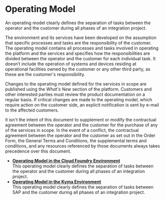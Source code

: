 <!-- loio9aafc94077c0447c88e2f5f2024a9c8e -->

# Operating Model

An operating model clearly defines the separation of tasks between the operator and the customer during all phases of an integration project.



The environment and its services have been developed on the assumption that specific processes and tasks are the responsibility of the customer. The operating model contains all processes and tasks involved in operating the platform and the services and specifies how the responsibilities are divided between the operator and the customer for each individual task. It doesn’t include the operation of systems and devices residing at operational facilities owned by the customer or any other third party, as these are the customer's responsibility.

Changes to the operating model defined for the services in scope are published using the *What's New* section of the platform. Customers and other interested parties must review the product documentation on a regular basis. If critical changes are made to the operating model, which require action on the customer side, an explicit notification is sent by e-mail to the affected customers.

It isn't the intent of this document to supplement or modify the contractual agreement between the operator and the customer for the purchase of any of the services in scope. In the event of a conflict, the contractual agreement between the operator and the customer as set out in the Order Form, the General Terms and Conditions, the supplemental terms and conditions, and any resources referenced by those documents always takes precedence over this document.

-   **[Operating Model in the Cloud Foundry Environment](Operating_Model_in_the_Cloud_Foundry_Environment_de55b6e.md "This operating model clearly defines the separation of tasks between the operator and
		the customer during all phases of an integration project.")**  
This operating model clearly defines the separation of tasks between the operator and the customer during all phases of an integration project.
-   **[Operating Model in the Kyma Environment](Operating_Model_in_the_Kyma_Environment_862b96b.md "This operating model clearly defines the separation of tasks between SAP and the
		customer during all phases of an integration project.")**  
This operating model clearly defines the separation of tasks between SAP and the customer during all phases of an integration project.

